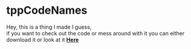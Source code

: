 # tppCodeNames

Hey, this is a thing I made I guess,  
if you want to check out the code or mess around with it you can either download it or look at it **[Here](http://ahiddenwaffle.github.io/tppCodeNames/)**
